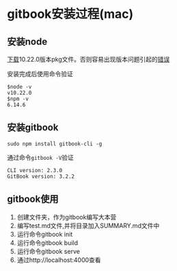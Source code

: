 # gitbook安装过程(mac)

## 安装node

[下载](https://nodejs.org/en/blog/release/v10.22.0/)10.22.0版本pkg文件。否则容易出现版本问题引起的[错误](https://www.jianshu.com/p/c75381320b8a)

安装完成后使用命令验证

```
$node -v
v10.22.0
$npm -v
6.14.6
```

## 安装gitbook

`sudo npm install gitbook-cli -g`


通过命令`gitbook -V`验证

```
CLI version: 2.3.0
GitBook version: 3.2.2
```

## gitbook使用

1. 创建文件夹，作为gitbook编写大本营
1. 编写test.md文件,并将目录加入SUMMARY.md文件中
1. 运行命令gitbook init
1. 运行命令gitbook build
1. 运行命令gitbook serve
1. 通过http://localhost:4000查看

